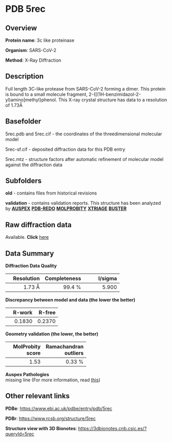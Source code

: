 # PDB 5rec

## Overview

**Protein name**: 3c like proteinase

**Organism**: SARS-CoV-2

**Method**: X-Ray Diffraction

## Description

Full length 3C-like protease from SARS-CoV-2 forming a dimer. This protein is bound to a small molecule fragment, 2-{[(1H-benzimidazol-2-yl)amino]methyl}phenol. This X-ray crystal structure has data to a resolution of 1.73Å

## Basefolder

5rec.pdb and 5rec.cif - the coordinates of the threedimensional molecular model

5rec-sf.cif - deposited diffraction data for this PDB entry

5rec.mtz - structure factors after automatic refinement of molecular model against the diffraction data

## Subfolders



**old** - contains files from historical revisions

**validation** - contains validation reports. This structure has been analyzed by [**AUSPEX**](https://github.com/thorn-lab/coronavirus_structural_task_force/tree/master/pdb/3c_like_proteinase/SARS-CoV-2/5rec/validation/auspex) [**PDB-REDO**](https://github.com/thorn-lab/coronavirus_structural_task_force/tree/master/pdb/3c_like_proteinase/SARS-CoV-2/5rec/validation/pdb-redo) [**MOLPROBITY**](https://github.com/thorn-lab/coronavirus_structural_task_force/tree/master/pdb/3c_like_proteinase/SARS-CoV-2/5rec/validation/molprobity) [**XTRIAGE**](https://github.com/thorn-lab/coronavirus_structural_task_force/blob/master/pdb/3c_like_proteinase/SARS-CoV-2/5rec/validation/Xtriage_output.log) [**BUSTER**](https://www.globalphasing.com/buster/wiki/index.cgi?Covid19Pdb5REC) 



## Raw diffraction data

Available. **Click** [here](https://zenodo.org/record/3730590) 

## Data Summary
**Diffraction Data Quality**

|   | Resolution | Completeness| I/sigma |
|---|-------------:|----------------:|--------------:|
|   |1.73 Å|99.4  %|<img width=50/>5.900|

**Discrepancy between model and data (the lower the better)**

|   | **R-work**| **R-free**   
|---|-------------:|----------------:|           
||  0.1830|  0.2370|

**Geometry validation (the lower, the better)**

|   |**MolProbity<br>score**| **Ramachandran<br>outliers** 
|---|-------------:|----------------:|
||  1.53|  0.33 %|

**Auspex Pathologies**<br> missing line (For more information, read [this](https://github.com/thorn-lab/coronavirus_structural_task_force/blob/master/pdb/3c_like_proteinase/SARS-CoV-2/5rec/validation/auspex/5rec_auspex_comments.txt))

 



## Other relevant links 
**PDBe**:  https://www.ebi.ac.uk/pdbe/entry/pdb/5rec
 
**PDBr**: https://www.rcsb.org/structure/5rec 

**Structure view with 3D Bionotes**: https://3dbionotes.cnb.csic.es/?queryId=5rec

